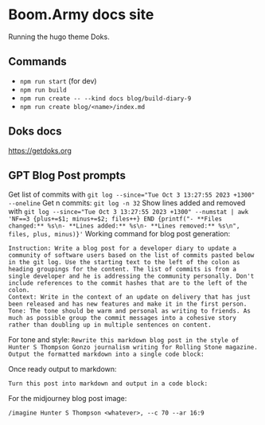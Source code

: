 # Boom.Army docs site

Running the hugo theme Doks.

## Commands

- `npm run start` (for dev)
- `npm run build`
- `npm run create -- --kind docs blog/build-diary-9`
- `npm run create blog/<name>/index.md`

## Doks docs

https://getdoks.org

## GPT Blog Post prompts 

Get list of commits with `git log --since="Tue Oct 3 13:27:55 2023 +1300" --oneline`
Get n commits: `git log -n 32`
Show lines added and removed with `git log --since="Tue Oct 3 13:27:55 2023 +1300" --numstat | awk 'NF==3 {plus+=$1; minus+=$2; files++} END {printf("- **Files changed:** %s\n- **Lines added:** %s\n- **Lines removed:** %s\n", files, plus, minus)}'`
Working command for blog post generation:

```
Instruction: Write a blog post for a developer diary to update a community of software users based on the list of commits pasted below in the git log. Use the starting text to the left of the colon as heading groupings for the content. The list of commits is from a single developer and he is addressing the community personally. Don't include references to the commit hashes that are to the left of the colon.
Context: Write in the context of an update on delivery that has just been released and has new features and make it in the first person. 
Tone: The tone should be warm and personal as writing to friends. As much as possible group the commit messages into a cohesive story rather than doubling up in multiple sentences on content.
```

For tone and style:
`Rewrite this markdown blog post in the style of Hunter S Thompson Gonzo journalism writing for Rolling Stone magazine. Output the formatted markdown into a single code block:`

Once ready output to markdown:

`Turn this post into markdown and output in a code block:`

For the midjourney blog post image:

`/imagine Hunter S Thompson <whatever>, --c 70 --ar 16:9`